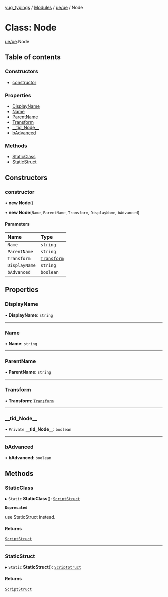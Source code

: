 [yug_typings](../README.md) / [Modules](../modules.md) / [ue/ue](../modules/ue_ue.md) / Node

# Class: Node

[ue/ue](../modules/ue_ue.md).Node

## Table of contents

### Constructors

- [constructor](ue_ue.Node.md#constructor)

### Properties

- [DisplayName](ue_ue.Node.md#displayname)
- [Name](ue_ue.Node.md#name)
- [ParentName](ue_ue.Node.md#parentname)
- [Transform](ue_ue.Node.md#transform)
- [\_\_tid\_Node\_\_](ue_ue.Node.md#__tid_node__)
- [bAdvanced](ue_ue.Node.md#badvanced)

### Methods

- [StaticClass](ue_ue.Node.md#staticclass)
- [StaticStruct](ue_ue.Node.md#staticstruct)

## Constructors

### constructor

• **new Node**()

• **new Node**(`Name`, `ParentName`, `Transform`, `DisplayName`, `bAdvanced`)

#### Parameters

| Name | Type |
| :------ | :------ |
| `Name` | `string` |
| `ParentName` | `string` |
| `Transform` | [`Transform`](ue_ue_s.Transform.md) |
| `DisplayName` | `string` |
| `bAdvanced` | `boolean` |

## Properties

### DisplayName

• **DisplayName**: `string`

___

### Name

• **Name**: `string`

___

### ParentName

• **ParentName**: `string`

___

### Transform

• **Transform**: [`Transform`](ue_ue_s.Transform.md)

___

### \_\_tid\_Node\_\_

• `Private` **\_\_tid\_Node\_\_**: `boolean`

___

### bAdvanced

• **bAdvanced**: `boolean`

## Methods

### StaticClass

▸ `Static` **StaticClass**(): [`ScriptStruct`](ue_ue.ScriptStruct.md)

**`Deprecated`**

use StaticStruct instead.

#### Returns

[`ScriptStruct`](ue_ue.ScriptStruct.md)

___

### StaticStruct

▸ `Static` **StaticStruct**(): [`ScriptStruct`](ue_ue.ScriptStruct.md)

#### Returns

[`ScriptStruct`](ue_ue.ScriptStruct.md)
